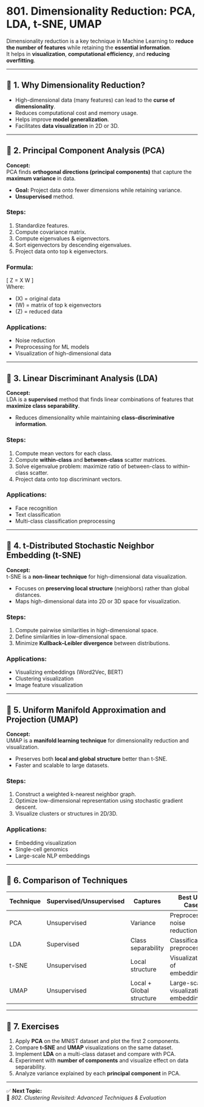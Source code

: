 # 801. Dimensionality Reduction: PCA, LDA, t-SNE, UMAP

Dimensionality reduction is a key technique in Machine Learning to **reduce the number of features** while retaining the **essential information**.  
It helps in **visualization**, **computational efficiency**, and **reducing overfitting**.

---

## 🔹 1. Why Dimensionality Reduction?

- High-dimensional data (many features) can lead to the **curse of dimensionality**.
- Reduces computational cost and memory usage.
- Helps improve **model generalization**.
- Facilitates **data visualization** in 2D or 3D.

---

## 🔹 2. Principal Component Analysis (PCA)

**Concept:**  
PCA finds **orthogonal directions (principal components)** that capture the **maximum variance** in data.

- **Goal:** Project data onto fewer dimensions while retaining variance.
- **Unsupervised** method.

### Steps:
1. Standardize features.
2. Compute covariance matrix.
3. Compute eigenvalues & eigenvectors.
4. Sort eigenvectors by descending eigenvalues.
5. Project data onto top k eigenvectors.

### Formula:
\[
Z = X W
\]  
Where:  
- \(X\) = original data  
- \(W\) = matrix of top k eigenvectors  
- \(Z\) = reduced data

### Applications:
- Noise reduction
- Preprocessing for ML models
- Visualization of high-dimensional data

---

## 🔹 3. Linear Discriminant Analysis (LDA)

**Concept:**  
LDA is a **supervised** method that finds linear combinations of features that **maximize class separability**.

- Reduces dimensionality while maintaining **class-discriminative information**.

### Steps:
1. Compute mean vectors for each class.
2. Compute **within-class** and **between-class** scatter matrices.
3. Solve eigenvalue problem: maximize ratio of between-class to within-class scatter.
4. Project data onto top discriminant vectors.

### Applications:
- Face recognition
- Text classification
- Multi-class classification preprocessing

---

## 🔹 4. t-Distributed Stochastic Neighbor Embedding (t-SNE)

**Concept:**  
t-SNE is a **non-linear technique** for high-dimensional data visualization.

- Focuses on **preserving local structure** (neighbors) rather than global distances.
- Maps high-dimensional data into 2D or 3D space for visualization.

### Steps:
1. Compute pairwise similarities in high-dimensional space.
2. Define similarities in low-dimensional space.
3. Minimize **Kullback–Leibler divergence** between distributions.

### Applications:
- Visualizing embeddings (Word2Vec, BERT)
- Clustering visualization
- Image feature visualization

---

## 🔹 5. Uniform Manifold Approximation and Projection (UMAP)

**Concept:**  
UMAP is a **manifold learning technique** for dimensionality reduction and visualization.

- Preserves both **local and global structure** better than t-SNE.
- Faster and scalable to large datasets.

### Steps:
1. Construct a weighted k-nearest neighbor graph.
2. Optimize low-dimensional representation using stochastic gradient descent.
3. Visualize clusters or structures in 2D/3D.

### Applications:
- Embedding visualization
- Single-cell genomics
- Large-scale NLP embeddings

---

## 🔹 6. Comparison of Techniques

| Technique | Supervised/Unsupervised | Captures | Best Use Case |
|-----------|------------------------|-----------|---------------|
| PCA       | Unsupervised           | Variance  | Preprocessing, noise reduction |
| LDA       | Supervised             | Class separability | Classification preprocessing |
| t-SNE     | Unsupervised           | Local structure | Visualization of embeddings |
| UMAP      | Unsupervised           | Local + Global structure | Large-scale visualization, embeddings |

---

## 🧩 7. Exercises

1. Apply **PCA** on the MNIST dataset and plot the first 2 components.  
2. Compare **t-SNE** and **UMAP** visualizations on the same dataset.  
3. Implement **LDA** on a multi-class dataset and compare with PCA.  
4. Experiment with **number of components** and visualize effect on data separability.  
5. Analyze variance explained by each **principal component** in PCA.

---

✅ **Next Topic:**  
📘 *802. Clustering Revisited: Advanced Techniques & Evaluation*
